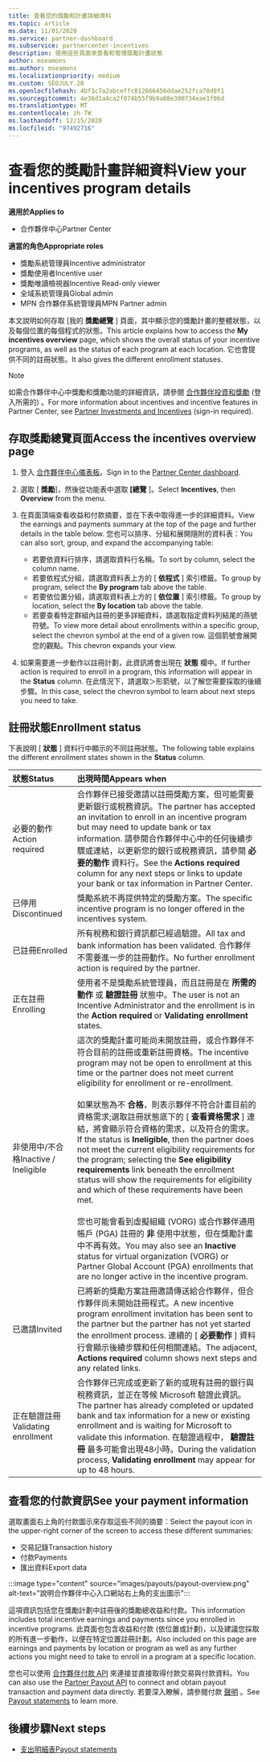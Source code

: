 ```yaml
---
title: 查看您的獎勵和計畫詳細資料
ms.topic: article
ms.date: 11/01/2020
ms.service: partner-dashboard
ms.subservice: partnercenter-incentives
description: 使用這些頁面來查看和管理獎勵計畫狀態
author: mseamons
ms.author: mseamons
ms.localizationpriority: medium
ms.custom: SEOJULY.20
ms.openlocfilehash: 4bf1c7a2abceffc812666456ddae252fca70d8f1
ms.sourcegitcommit: 4e36d1a4ca2f074b55f9b9a08e300734eae1f06d
ms.translationtype: MT
ms.contentlocale: zh-TW
ms.lasthandoff: 12/15/2020
ms.locfileid: "97492716"
---
```

# <a name="view-your-incentives-program-details"></a><span data-ttu-id="a1990-103">查看您的獎勵計畫詳細資料</span><span class="sxs-lookup"><span data-stu-id="a1990-103">View your incentives program details</span></span>

<span data-ttu-id="a1990-104">**適用於**</span><span class="sxs-lookup"><span data-stu-id="a1990-104">**Applies to**</span></span>

- <span data-ttu-id="a1990-105">合作夥伴中心</span><span class="sxs-lookup"><span data-stu-id="a1990-105">Partner Center</span></span>

<span data-ttu-id="a1990-106">**適當的角色**</span><span class="sxs-lookup"><span data-stu-id="a1990-106">**Appropriate roles**</span></span>

- <span data-ttu-id="a1990-107">獎勵系統管理員</span><span class="sxs-lookup"><span data-stu-id="a1990-107">Incentive administrator</span></span>
- <span data-ttu-id="a1990-108">獎勵使用者</span><span class="sxs-lookup"><span data-stu-id="a1990-108">Incentive user</span></span>
- <span data-ttu-id="a1990-109">獎勵唯讀檢視器</span><span class="sxs-lookup"><span data-stu-id="a1990-109">Incentive Read-only viewer</span></span>
- <span data-ttu-id="a1990-110">全域系統管理員</span><span class="sxs-lookup"><span data-stu-id="a1990-110">Global admin</span></span>
- <span data-ttu-id="a1990-111">MPN 合作夥伴系統管理員</span><span class="sxs-lookup"><span data-stu-id="a1990-111">MPN Partner admin</span></span>

<span data-ttu-id="a1990-112">本文說明如何存取 [我的 **獎勵總覽** ] 頁面，其中顯示您的獎勵計畫的整體狀態，以及每個位置的每個程式的狀態。</span><span class="sxs-lookup"><span data-stu-id="a1990-112">This article explains how to access the **My incentives overview** page, which shows the overall status of your incentive programs, as well as the status of each program at each location.</span></span> <span data-ttu-id="a1990-113">它也會提供不同的註冊狀態。</span><span class="sxs-lookup"><span data-stu-id="a1990-113">It also gives the different enrollment statuses.</span></span> 

>[!NOTE]
><span data-ttu-id="a1990-114">如需合作夥伴中心中獎勵和獎勵功能的詳細資訊，請參閱 [合作夥伴投資和獎勵](https://partner.microsoft.com/membership/partner-incentives) (登入所需的) 。</span><span class="sxs-lookup"><span data-stu-id="a1990-114">For more information about incentives and incentive features in Partner Center, see [Partner Investments and Incentives](https://partner.microsoft.com/membership/partner-incentives) (sign-in required).</span></span>

## <a name="access-the-incentives-overview-page"></a><span data-ttu-id="a1990-115">存取獎勵總覽頁面</span><span class="sxs-lookup"><span data-stu-id="a1990-115">Access the incentives overview page</span></span>

1. <span data-ttu-id="a1990-116">登入 [合作夥伴中心儀表板](https://partner.microsoft.com/dashboard)。</span><span class="sxs-lookup"><span data-stu-id="a1990-116">Sign in to the [Partner Center dashboard](https://partner.microsoft.com/dashboard).</span></span>
1. <span data-ttu-id="a1990-117">選取 [ **獎勵**]，然後從功能表中選取 **[總覽** ]。</span><span class="sxs-lookup"><span data-stu-id="a1990-117">Select **Incentives**, then **Overview** from the menu.</span></span>
1. <span data-ttu-id="a1990-118">在頁面頂端查看收益和付款摘要，並在下表中取得進一步的詳細資料。</span><span class="sxs-lookup"><span data-stu-id="a1990-118">View the earnings and payments summary at the top of the page and further details in the table below.</span></span> <span data-ttu-id="a1990-119">您也可以排序、分組和展開隨附的資料表：</span><span class="sxs-lookup"><span data-stu-id="a1990-119">You can also sort, group, and expand the accompanying table:</span></span>

   - <span data-ttu-id="a1990-120">若要依資料行排序，請選取資料行名稱。</span><span class="sxs-lookup"><span data-stu-id="a1990-120">To sort by column, select the column name.</span></span>
   - <span data-ttu-id="a1990-121">若要依程式分組，請選取資料表上方的 [ **依程式** ] 索引標籤。</span><span class="sxs-lookup"><span data-stu-id="a1990-121">To group by program, select the **By program** tab above the table.</span></span>
   - <span data-ttu-id="a1990-122">若要依位置分組，請選取資料表上方的 [ **依位置** ] 索引標籤。</span><span class="sxs-lookup"><span data-stu-id="a1990-122">To group by location, select the **By location** tab above the table.</span></span>
   - <span data-ttu-id="a1990-123">若要查看特定群組內註冊的更多詳細資料，請選取指定資料列結尾的燕號符號。</span><span class="sxs-lookup"><span data-stu-id="a1990-123">To view more detail about enrollments within a specific group, select the chevron symbol at the end of a given row.</span></span> <span data-ttu-id="a1990-124">這個箭號會展開您的觀點。</span><span class="sxs-lookup"><span data-stu-id="a1990-124">This chevron expands your view.</span></span>
1. <span data-ttu-id="a1990-125">如果需要進一步動作以註冊計劃，此資訊將會出現在 **狀態** 欄中。</span><span class="sxs-lookup"><span data-stu-id="a1990-125">If further action is required to enroll in a program, this information will appear in the **Status** column.</span></span> <span data-ttu-id="a1990-126">在此情況下，請選取＞形箭號，以了解您需要採取的後續步驟。</span><span class="sxs-lookup"><span data-stu-id="a1990-126">In this case, select the chevron symbol to learn about next steps you need to take.</span></span>

## <a name="enrollment-status"></a><span data-ttu-id="a1990-127">註冊狀態</span><span class="sxs-lookup"><span data-stu-id="a1990-127">Enrollment status</span></span>

<span data-ttu-id="a1990-128">下表說明 [ **狀態** ] 資料行中顯示的不同註冊狀態。</span><span class="sxs-lookup"><span data-stu-id="a1990-128">The following table explains the different enrollment states shown in the **Status** column.</span></span>

| <span data-ttu-id="a1990-129">**狀態**</span><span class="sxs-lookup"><span data-stu-id="a1990-129">**Status**</span></span>         | <span data-ttu-id="a1990-130">**出現時間**</span><span class="sxs-lookup"><span data-stu-id="a1990-130">**Appears when**</span></span> |
|:------------------------------------|:------------------|
| <span data-ttu-id="a1990-131">必要的動作</span><span class="sxs-lookup"><span data-stu-id="a1990-131">Action required</span></span>  | <span data-ttu-id="a1990-132">合作夥伴已接受邀請以註冊獎勵方案，但可能需要更新銀行或稅務資訊。</span><span class="sxs-lookup"><span data-stu-id="a1990-132">The partner has accepted an invitation to enroll in an incentive program but may need to update bank or tax information.</span></span> <span data-ttu-id="a1990-133">請參閱合作夥伴中心中的任何後續步驟或連結，以更新您的銀行或稅務資訊，請參閱 **必要的動作** 資料行。</span><span class="sxs-lookup"><span data-stu-id="a1990-133">See the **Actions required** column for any next steps or links to update your bank or tax information in Partner Center.</span></span> |
| <span data-ttu-id="a1990-134">已停用</span><span class="sxs-lookup"><span data-stu-id="a1990-134">Discontinued</span></span>  | <span data-ttu-id="a1990-135">獎勵系統不再提供特定的獎勵方案。</span><span class="sxs-lookup"><span data-stu-id="a1990-135">The specific incentive program is no longer offered in the incentives system.</span></span> |
| <span data-ttu-id="a1990-136">已註冊</span><span class="sxs-lookup"><span data-stu-id="a1990-136">Enrolled</span></span>  | <span data-ttu-id="a1990-137">所有稅務和銀行資訊都已經過驗證。</span><span class="sxs-lookup"><span data-stu-id="a1990-137">All tax and bank information has been validated.</span></span> <span data-ttu-id="a1990-138">合作夥伴不需要進一步的註冊動作。</span><span class="sxs-lookup"><span data-stu-id="a1990-138">No further enrollment action is required by the partner.</span></span> |
| <span data-ttu-id="a1990-139">正在註冊</span><span class="sxs-lookup"><span data-stu-id="a1990-139">Enrolling</span></span>  | <span data-ttu-id="a1990-140">使用者不是獎勵系統管理員，而且註冊是在 **所需的動作** 或 **驗證註冊** 狀態中。</span><span class="sxs-lookup"><span data-stu-id="a1990-140">The user is not an Incentive Administrator and the enrollment is in the **Action required** or **Validating enrollment** states.</span></span>|
| <span data-ttu-id="a1990-141">非使用中/不合格</span><span class="sxs-lookup"><span data-stu-id="a1990-141">Inactive / Ineligible</span></span> | <span data-ttu-id="a1990-142">這次的獎勵計畫可能尚未開放註冊，或合作夥伴不符合目前的註冊或重新註冊資格。</span><span class="sxs-lookup"><span data-stu-id="a1990-142">The incentive program may not be open to enrollment at this time or the partner does not meet current eligibility for enrollment or re-enrollment.</span></span> <br><br> <span data-ttu-id="a1990-143">如果狀態為不 **合格**，則表示夥伴不符合計畫目前的資格需求;選取註冊狀態底下的 [ **查看資格需求** ] 連結，將會顯示符合資格的需求，以及符合的需求。</span><span class="sxs-lookup"><span data-stu-id="a1990-143">If the status is **Ineligible**, then the partner does not meet the current eligibility requirements for the program; selecting the **See eligibility requirements** link beneath the enrollment status will show the requirements for eligibility and which of these requirements have been met.</span></span> <br><br> <span data-ttu-id="a1990-144">您也可能會看到虛擬組織 (VORG) 或合作夥伴通用帳戶 (PGA) 註冊的 **非** 使用中狀態，但在獎勵計畫中不再有效。</span><span class="sxs-lookup"><span data-stu-id="a1990-144">You may also see an **Inactive** status for virtual organization (VORG) or Partner Global Account (PGA) enrollments that are no longer active in the incentive program.</span></span>  |
| <span data-ttu-id="a1990-145">已邀請</span><span class="sxs-lookup"><span data-stu-id="a1990-145">Invited</span></span>  | <span data-ttu-id="a1990-146">已將新的獎勵方案註冊邀請傳送給合作夥伴，但合作夥伴尚未開始註冊程式。</span><span class="sxs-lookup"><span data-stu-id="a1990-146">A new incentive program enrollment invitation has been sent to the partner but the partner has not yet started the enrollment process.</span></span> <span data-ttu-id="a1990-147">連續的 [ **必要動作** ] 資料行會顯示後續步驟和任何相關連結。</span><span class="sxs-lookup"><span data-stu-id="a1990-147">The adjacent, **Actions required** column shows next steps and any related links.</span></span>  |
| <span data-ttu-id="a1990-148">正在驗證註冊</span><span class="sxs-lookup"><span data-stu-id="a1990-148">Validating enrollment</span></span>  | <span data-ttu-id="a1990-149">合作夥伴已完成或更新了新的或現有註冊的銀行與稅務資訊，並正在等候 Microsoft 驗證此資訊。</span><span class="sxs-lookup"><span data-stu-id="a1990-149">The partner has already completed or updated bank and tax information for a new or existing enrollment and is waiting for Microsoft to validate this information.</span></span> <span data-ttu-id="a1990-150">在驗證過程中， **驗證註冊** 最多可能會出現48小時。</span><span class="sxs-lookup"><span data-stu-id="a1990-150">During the validation process, **Validating enrollment** may appear for up to 48 hours.</span></span>  |

## <a name="see-your-payment-information"></a><span data-ttu-id="a1990-151">查看您的付款資訊</span><span class="sxs-lookup"><span data-stu-id="a1990-151">See your payment information</span></span>

<span data-ttu-id="a1990-152">選取畫面右上角的付款圖示來存取這些不同的摘要：</span><span class="sxs-lookup"><span data-stu-id="a1990-152">Select the payout icon in the upper-right corner of the screen to access these different summaries:</span></span>

- <span data-ttu-id="a1990-153">交易記錄</span><span class="sxs-lookup"><span data-stu-id="a1990-153">Transaction history</span></span>
- <span data-ttu-id="a1990-154">付款</span><span class="sxs-lookup"><span data-stu-id="a1990-154">Payments</span></span>
- <span data-ttu-id="a1990-155">匯出資料</span><span class="sxs-lookup"><span data-stu-id="a1990-155">Export data</span></span>

:::image type="content" source="images/payouts/payout-overview.png" alt-text="說明合作夥伴中心入口網站右上角的支出圖示":::

<span data-ttu-id="a1990-157">這項資訊包括您在獎勵計劃中註冊後的獎勵總收益和付款。</span><span class="sxs-lookup"><span data-stu-id="a1990-157">This information includes total incentive earnings and payments since you enrolled in incentive programs.</span></span> <span data-ttu-id="a1990-158">此頁面也包含收益和付款 (依位置或計劃)，以及建議您採取的所有進一步動作，以便在特定位置註冊計劃。</span><span class="sxs-lookup"><span data-stu-id="a1990-158">Also included on this page are earnings and payments by location or program as well as any further actions you might need to take to enroll in a program at a specific location.</span></span> 

<span data-ttu-id="a1990-159">您也可以使用 [合作夥伴付款 API](https://apidocs.microsoft.com/services/partnerpayouts) 來連接並直接取得付款交易與付款資料。</span><span class="sxs-lookup"><span data-stu-id="a1990-159">You can also use the [Partner Payout API](https://apidocs.microsoft.com/services/partnerpayouts) to connect and obtain payout transaction and payment data directly.</span></span> <span data-ttu-id="a1990-160">若要深入瞭解，請參閱付款 [聲明](payout-statement.md) 。</span><span class="sxs-lookup"><span data-stu-id="a1990-160">See [Payout statements](payout-statement.md) to learn more.</span></span>

## <a name="next-steps"></a><span data-ttu-id="a1990-161">後續步驟</span><span class="sxs-lookup"><span data-stu-id="a1990-161">Next steps</span></span>
- [<span data-ttu-id="a1990-162">支出明細表</span><span class="sxs-lookup"><span data-stu-id="a1990-162">Payout statements</span></span>](payout-statement.md)
